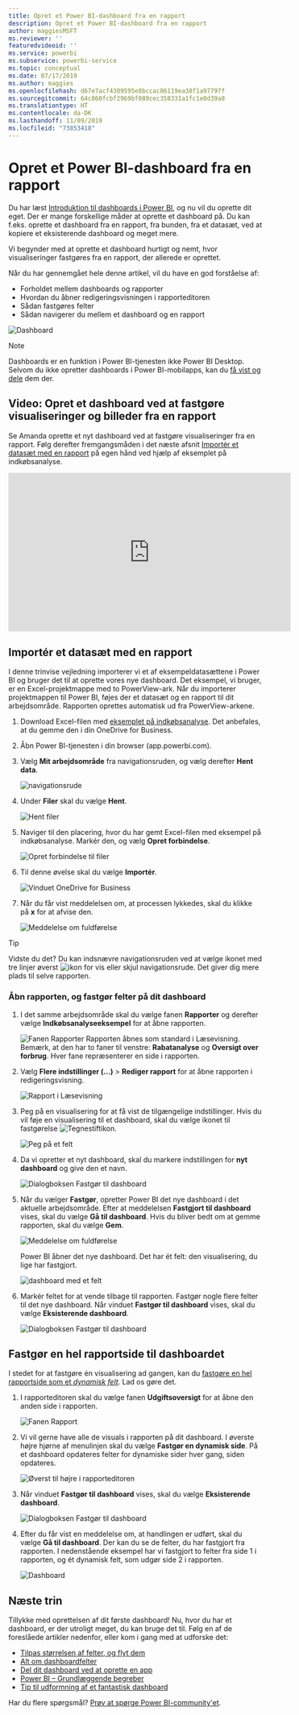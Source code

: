```yaml
---
title: Opret et Power BI-dashboard fra en rapport
description: Opret et Power BI-dashboard fra en rapport
author: maggiesMSFT
ms.reviewer: ''
featuredvideoid: ''
ms.service: powerbi
ms.subservice: powerbi-service
ms.topic: conceptual
ms.date: 07/17/2019
ms.author: maggies
ms.openlocfilehash: d67e7acf4309595e8bccac86119ea38f1a97797f
ms.sourcegitcommit: 64c860fcbf2969bf089cec358331a1fc1e0d39a8
ms.translationtype: HT
ms.contentlocale: da-DK
ms.lasthandoff: 11/09/2019
ms.locfileid: "73853418"
---
```

# <a name="create-a-power-bi-dashboard-from-a-report"></a>Opret et Power BI-dashboard fra en rapport
Du har læst [Introduktion til dashboards i Power BI](service-dashboards.md), og nu vil du oprette dit eget. Der er mange forskellige måder at oprette et dashboard på. Du kan f.eks. oprette et dashboard fra en rapport, fra bunden, fra et datasæt, ved at kopiere et eksisterende dashboard og meget mere.  

Vi begynder med at oprette et dashboard hurtigt og nemt, hvor visualiseringer fastgøres fra en rapport, der allerede er oprettet. 

Når du har gennemgået hele denne artikel, vil du have en god forståelse af:
- Forholdet mellem dashboards og rapporter
- Hvordan du åbner redigeringsvisningen i rapporteditoren
- Sådan fastgøres felter 
- Sådan navigerer du mellem et dashboard og en rapport 
 
![Dashboard](media/service-dashboard-create/power-bi-completed-dashboard-small.png)

> [!NOTE] 
> Dashboards er en funktion i Power BI-tjenesten ikke Power BI Desktop. Selvom du ikke opretter dashboards i Power BI-mobilapps, kan du [få vist og dele](consumer/mobile/mobile-apps-view-dashboard.md) dem der.
>
> 

## <a name="video-create-a-dashboard-by-pinning-visuals-and-images-from-a-report"></a>Video: Opret et dashboard ved at fastgøre visualiseringer og billeder fra en rapport
Se Amanda oprette et nyt dashboard ved at fastgøre visualiseringer fra en rapport. Følg derefter fremgangsmåden i det næste afsnit [Importér et datasæt med en rapport](#import-a-dataset-with-a-report) på egen hånd ved hjælp af eksemplet på indkøbsanalyse.
    

<iframe width="560" height="315" src="https://www.youtube.com/embed/lJKgWnvl6bQ" frameborder="0" allowfullscreen></iframe>

## <a name="import-a-dataset-with-a-report"></a>Importér et datasæt med en rapport
I denne trinvise vejledning importerer vi et af eksempeldatasættene i Power BI og bruger det til at oprette vores nye dashboard. Det eksempel, vi bruger, er en Excel-projektmappe med to PowerView-ark. Når du importerer projektmappen til Power BI, føjes der et datasæt og en rapport til dit arbejdsområde. Rapporten oprettes automatisk ud fra PowerView-arkene.

1. Download Excel-filen med [eksemplet på indkøbsanalyse](https://go.microsoft.com/fwlink/?LinkId=529784). Det anbefales, at du gemme den i din OneDrive for Business.
2. Åbn Power BI-tjenesten i din browser (app.powerbi.com).
3. Vælg **Mit arbejdsområde** fra navigationsruden, og vælg derefter **Hent data**.

    ![navigationsrude](media/service-dashboard-create/power-bi-get-data-new-look.png)
5. Under **Filer** skal du vælge **Hent**.

   ![Hent filer](media/service-dashboard-create/power-bi-select-files.png)
6. Naviger til den placering, hvor du har gemt Excel-filen med eksempel på indkøbsanalyse. Markér den, og vælg **Opret forbindelse**.

   ![Opret forbindelse til filer](media/service-dashboard-create/power-bi-connectnew.png)
7. Til denne øvelse skal du vælge **Importér**.

    ![Vinduet OneDrive for Business](media/service-dashboard-create/power-bi-import.png)
8. Når du får vist meddelelsen om, at processen lykkedes, skal du klikke på **x** for at afvise den.

   ![Meddelelse om fuldførelse](media/service-dashboard-create/power-bi-view-datasetnew.png)

> [!TIP]
> Vidste du det? Du kan indsnævre navigationsruden ved at vælge ikonet med tre linjer øverst ![ikon for vis eller skjul navigationsrude](media/service-dashboard-create/power-bi-new-look-hide-nav-pane.png). Det giver dig mere plads til selve rapporten.

### <a name="open-the-report-and-pin-tiles-to-your-dashboard"></a>Åbn rapporten, og fastgør felter på dit dashboard
1. I det samme arbejdsområde skal du vælge fanen **Rapporter** og derefter vælge **Indkøbsanalyseeksempel** for at åbne rapporten.

    ![Fanen Rapporter](media/service-dashboard-create/power-bi-reports.png) Rapporten åbnes som standard i Læsevisning. Bemærk, at den har to faner til venstre: **Rabatanalyse** og **Oversigt over forbrug**. Hver fane repræsenterer en side i rapporten.

2. Vælg **Flere indstillinger (...)**  > **Rediger rapport** for at åbne rapporten i redigeringsvisning.

    ![Rapport i Læsevisning](media/service-dashboard-create/power-bi-reading-view.png)
3. Peg på en visualisering for at få vist de tilgængelige indstillinger. Hvis du vil føje en visualisering til et dashboard, skal du vælge ikonet til fastgørelse ![Tegnestiftikon](media/service-dashboard-create/power-bi-pin-icon.png).

    ![Peg på et felt](media/service-dashboard-create/power-bi-hover.png)
4. Da vi opretter et nyt dashboard, skal du markere indstillingen for **nyt dashboard** og give den et navn.

    ![Dialogboksen Fastgør til dashboard](media/service-dashboard-create/power-bi-pin-tile.png)
5. Når du vælger **Fastgør**, opretter Power BI det nye dashboard i det aktuelle arbejdsområde. Efter at meddelelsen **Fastgjort til dashboard** vises, skal du vælge **Gå til dashboard**. Hvis du bliver bedt om at gemme rapporten, skal du vælge **Gem**.

    ![Meddelelse om fuldførelse](media/service-dashboard-create/power-bi-pin-success.png)

    Power BI åbner det nye dashboard. Det har ét felt: den visualisering, du lige har fastgjort.

   ![dashboard med et felt](media/service-dashboard-create/power-bi-pinned.png)
7. Markér feltet for at vende tilbage til rapporten. Fastgør nogle flere felter til det nye dashboard. Når vinduet **Fastgør til dashboard** vises, skal du vælge **Eksisterende dashboard**.  

   ![Dialogboksen Fastgør til dashboard](media/service-dashboard-create/power-bi-existing-dashboard.png)

## <a name="pin-an-entire-report-page-to-the-dashboard"></a>Fastgør en hel rapportside til dashboardet
I stedet for at fastgøre én visualisering ad gangen, kan du [fastgøre en hel rapportside som et *dynamisk felt*](service-dashboard-pin-live-tile-from-report.md). Lad os gøre det.

1. I rapporteditoren skal du vælge fanen **Udgiftsoversigt** for at åbne den anden side i rapporten.

   ![Fanen Rapport](media/service-dashboard-create/power-bi-page-tab.png)

2. Vi vil gerne have alle de visuals i rapporten på dit dashboard. I øverste højre hjørne af menulinjen skal du vælge **Fastgør en dynamisk side**. På et dashboard opdateres felter for dynamiske sider hver gang, siden opdateres.

   ![Øverst til højre i rapporteditoren](media/service-dashboard-create/power-bi-pin-live.png)

3. Når vinduet **Fastgør til dashboard** vises, skal du vælge **Eksisterende dashboard**.

   ![Dialogboksen Fastgør til dashboard](media/service-dashboard-create/power-bi-pin-live2.png)

4. Efter du får vist en meddelelse om, at handlingen er udført, skal du vælge **Gå til dashboard**. Der kan du se de felter, du har fastgjort fra rapporten. I nedenstående eksempel har vi fastgjort to felter fra side 1 i rapporten, og ét dynamisk felt, som udgør side 2 i rapporten.

   ![Dashboard](media/service-dashboard-create/power-bi-dashboard.png)

## <a name="next-steps"></a>Næste trin
Tillykke med oprettelsen af dit første dashboard! Nu, hvor du har et dashboard, er der utroligt meget, du kan bruge det til. Følg en af de foreslåede artikler nedenfor, eller kom i gang med at udforske det: 

* [Tilpas størrelsen af felter, og flyt dem](service-dashboard-edit-tile.md)
* [Alt om dashboardfelter](service-dashboard-tiles.md)
* [Del dit dashboard ved at oprette en app](service-create-workspaces.md)
* [Power BI – Grundlæggende begreber](service-basic-concepts.md)
* [Tip til udformning af et fantastisk dashboard](service-dashboards-design-tips.md)

Har du flere spørgsmål? [Prøv at spørge Power BI-community'et](https://community.powerbi.com/).
